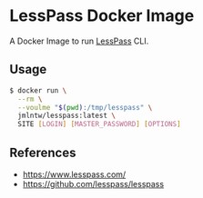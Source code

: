 # LessPass Docker Image

A Docker Image to run [LessPass](https://www.lesspass.com/) CLI.

## Usage

```bash
$ docker run \
  --rm \
  --voulme "$(pwd):/tmp/lesspass" \
  jmlntw/lesspass:latest \
  SITE [LOGIN] [MASTER_PASSWORD] [OPTIONS]
```

## References

- <https://www.lesspass.com/>
- <https://github.com/lesspass/lesspass>
